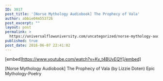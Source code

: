 ```yaml
---
ID: 3017
post_title: '[Norse Mythology Audiobook] The Prophecy of Vala'
author: abbie04m553726
post_excerpt: ""
layout: post
permalink: >
  https://universalflowuniversity.com/uncategorized/norse-mythology-audiobook-the-prophecy-of-vala/
published: true
post_date: 2016-06-07 22:41:02
---
```

[embed]https://www.youtube.com/watch?v=Ky_t4BUvEQY[/embed]<br>
<p>[Norse Mythology Audiobook] The Prophecy of Vala (by Lizzie Doten) Epic Mythology-Poetry</p>
